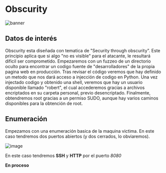 # Obscurity
![banner](https://user-images.githubusercontent.com/87484792/188477619-07de5c58-16ee-4c04-832b-d7b4b311e31b.png)

## Datos de interés
Obscurity esta diseñada con tematica de "Security through obscurity". Este principio aplica que si algo "no es visible" para el atacante, le resultará dificil ser comprometido. Empezaremos con un fuzzeo de un directorio oculto para encontrar un codigo fuente de "desarrolladores" de la propia pagina web en producción. Tras revisar el código veremos que hay definido un metodo que nos dará acceso a injección de codigo en Python. Una vez injectado codigo y obtenido una shell, veremos que hay un usuario disponible llamado "robert", el cual accederemos gracias a archivos encriptados en su carpeta personal, previo desencriptado. Finalmente, obtendremos root gracias a un permiso SUDO, aunque hay varios caminos disponibles para la obtención de root.

## Enumeración

Empezamos con una enumeración basica de la maquina victima. En este caso tendremos dos puertos abiertos (y dos cerrados, lo obviaremos).

![image](https://user-images.githubusercontent.com/87484792/188515254-0e6b1ea0-20c0-4f71-a49b-873c3f7ce277.png)

En este caso tendremos **SSH** y **HTTP** por el puerto *8080*

**En proceso** 

